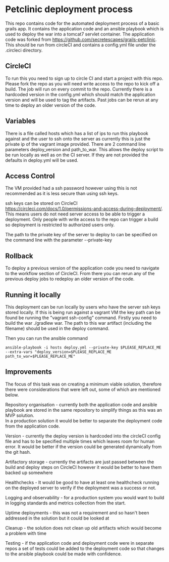 Petclinic deployment process
============================

This repo contains code for the automated deployment process of a basic grails app. 
It contains the application code and an ansible playbook which is used to deploy the war into a tomcat7 servlet container.
The application code was forked from https://github.com/secretescapes/grails-petclinic.
This should be run from circleCI and contains a config.yml file under the .circleci directory.

## CircleCI ##

To run this you need to sign up to circle CI and start a project with this repo. Please fork the repo as you will need write access to the repo to kick off a build.
The job will run on every commit to the repo. Currently there is a hardcoded version in the config.yml which should match the application version and will be used to tag the artifacts.
Past jobs can be rerun at any time to deploy an older version of the code.


## Variables ##

There is a file called hosts which has a list of ips to run this playbook against and the user to ssh onto the server as currently this is just the private ip of the vagrant image provided.
There are 2 command line parameters deploy_version and path_to_war. This allows the deploy script to be run locally as well as on the CI server. 
If they are not provided the defaults in deploy.yml will be used.


## Access Control ##

The VM provided had a ssh password however using this is not recommended as it is less secure than using ssh keys.

ssh keys can be stored on CircleCI https://circleci.com/docs/1.0/permissions-and-access-during-deployment/. 
This means users do not need server access to be able to trigger a deployment. Only people with write access to the repo can trigger a build so deployment is restricted to authorized users only.

The path to the private key of the server to deploy to can be specified on the command line with the parameter --private-key 


## Rollback ##

To deploy a previous version of the application code you need to navigate to the workflow section of CircleCI. 
From there you can rerun any of the previous deploy jobs to redeploy an older version of the code.


## Running it locally ##

This deployment can be run locally by users who have the server ssh keys stored locally.
If this is being run against a vagrant VM the key path can be found be running the "vagrant ssh-config" command.
Firstly you need to build the war ./gradlew war. The path to this war artifact (including the filename) should be used in the deploy command.

Then you can run the ansible command 

```
ansible-playbook -i hosts deploy.yml --private-key $PLEASE_REPLACE_ME --extra-vars "deploy_version=$PLEASE_REPLACE_ME path_to_war=$PLEASE_REPLACE_ME"
```

## Improvements ##

The focus of this task was on creating a minimum viable solution, therefore there were considerations that were left out, some of which are mentioned below.

Repository organisation - currently both the application code and ansible playbook are stored in the same repository to simplify things as this was an MVP solution.  
In a production solution it would be better to separate the deployment code from the application code.

Version - currently the deploy version is hardcoded into the circleCI config file and has to be specified multiple times which leaves room for human error. 
It would be better if the version could be generated dynamically from the git hash.

Artifactory storage - currently the artifacts are just passed between the build and deploy steps on CircleCI however it would be better to have them backed up somewhere

Healthchecks - It would be good to have at least one healthcheck running on the deployed server to verify if the deployment was a success or not.

Logging and observability - for a production system you would want to build in logging standards and metrics collection from the start.

Uptime deployments - this was not a requirement and so hasn't been addressed in the solution but it could be looked at

Cleanup - the solution does not clean up old artifacts which would become a problem with time

Testing - if the application code and deployment code were in separate repos a set of tests could be added to the deployment code so that changes to the ansible playbook could be made with confidence.


